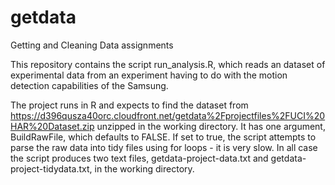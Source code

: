 # getdata
Getting and Cleaning Data assignments

This repository contains the script run_analysis.R, which reads an dataset of experimental data from
an experiment having to do with the motion detection capabilities of the Samsung.

The project runs in R and expects to find the dataset from https://d396qusza40orc.cloudfront.net/getdata%2Fprojectfiles%2FUCI%20HAR%20Dataset.zip unzipped in the working
directory.  It has one argument, BuildRawFile, which defaults to FALSE.  If set to true, the script attempts to
parse the raw data into tidy files using for loops - it is very slow.  In all case the script produces two text
files, getdata-project-data.txt and getdata-project-tidydata.txt, in the working directory.

